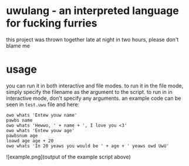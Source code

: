 # uwulang - an interpreted language for fucking furries
this project was thrown together late at night in two hours, please don't blame me

# usage
you can run it in both interactive and file modes. to run it in the file mode, simply specify the filename as the argument to the script. to run in in interactive mode, don't specify any arguments. an example code can be seen in `test.uwu` file and here:
```
owo whats 'Entew youw name'
pawbs name
owo whats 'Hewwo, ' + name + ', I love you <3'
owo whats 'Entew youw age'
pawbsnum age
loawd age age + 20
owo whats 'In 20 yeaws you would be ' + age + ' yeaws owd UwU'
```
![example.png](output of the example script above)